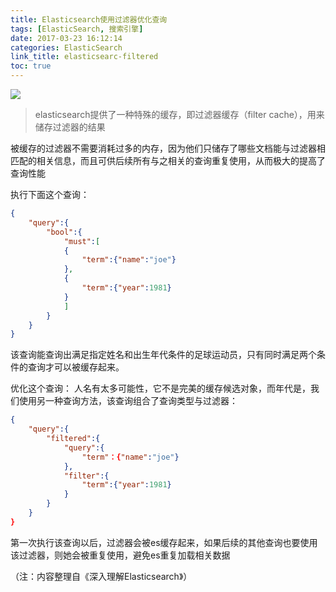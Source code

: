 ```yaml
---
title: Elasticsearch使用过滤器优化查询
tags: [ElasticSearch, 搜索引擎]
date: 2017-03-23 16:12:14
categories: ElasticSearch
link_title: elasticsearc-filtered
toc: true
---
```

![](http://onxkn9cbz.bkt.clouddn.com/elasticsearch.png)

> elasticsearch提供了一种特殊的缓存，即过滤器缓存（filter cache），用来储存过滤器的结果


被缓存的过滤器不需要消耗过多的内存，因为他们只储存了哪些文档能与过滤器相匹配的相关信息，而且可供后续所有与之相关的查询重复使用，从而极大的提高了查询性能

<!-- more -->


执行下面这个查询：
```json
{
    "query":{
        "bool":{
            "must":[
            {
                "term":{"name":"joe"}    
            },
            {
                "term":{"year":1981}
            }
            ]
        }
    }
}
```
该查询能查询出满足指定姓名和出生年代条件的足球运动员，只有同时满足两个条件的查询才可以被缓存起来。

优化这个查询：
人名有太多可能性，它不是完美的缓存候选对象，而年代是，我们使用另一种查询方法，该查询组合了查询类型与过滤器：

```json
{
    "query":{
        "filtered":{
            "query":{
                "term"：{"name":"joe"}
            },
            "filter":{
                "term":{"year":1981}
            }
        }
    }
}
```
第一次执行该查询以后，过滤器会被es缓存起来，如果后续的其他查询也要使用该过滤器，则她会被重复使用，避免es重复加载相关数据

（注：内容整理自《深入理解Elasticsearch》）